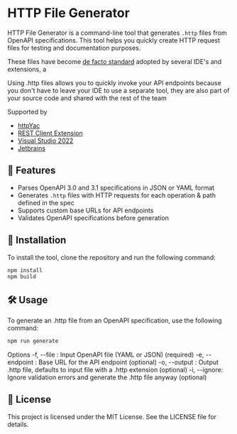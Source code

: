# HTTP File Generator

HTTP File Generator is a command-line tool that generates `.http` files from OpenAPI specifications. This tool helps you quickly create HTTP request files for testing and documentation purposes.

These files have become [de facto standard](https://github.com/JetBrains/http-request-in-editor-spec/blob/master/spec.md) adopted by several IDE's and extensions, a

Using .http files allows you to quickly invoke your API endpoints because you don't have to leave your IDE to use a separate tool, they are also part of your source code and shared with the rest of the team

Supported by

- [httpYac](https://marketplace.visualstudio.com/items?itemName=anweber.vscode-httpyac)
- [REST Client Extension](https://marketplace.visualstudio.com/items?itemName=humao.rest-client)
- [Visual Studio 2022](https://learn.microsoft.com/en-us/aspnet/core/test/http-files?view=aspnetcore-9.0)
- [Jetbrains](https://www.jetbrains.com/help/pycharm/http-client-in-product-code-editor.html)

## 🤔 Features

- Parses OpenAPI 3.0 and 3.1 specifications in JSON or YAML format
- Generates `.http` files with HTTP requests for each operation & path defined in the spec
- Supports custom base URLs for API endpoints
- Validates OpenAPI specifications before generation

## 💾 Installation

To install the tool, clone the repository and run the following command:

```bash
npm install
npm build
```

## 🛠️ Usage

To generate an .http file from an OpenAPI specification, use the following command:

```bash
npm run generate
```

Options
-f, --file <file>: Input OpenAPI file (YAML or JSON) (required)
-e, --endpoint <url>: Base URL for the API endpoint (optional)
-o, --output <file>: Output .http file, defaults to input file with a .http extension (optional)
-i, --ignore: Ignore validation errors and generate the .http file anyway (optional)

## 📜 License

This project is licensed under the MIT License. See the LICENSE file for details.
